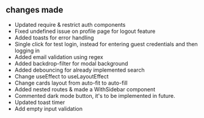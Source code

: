 ## changes made
- Updated require & restrict auth  components
- Fixed undefined issue on profile page for logout feature
- Added toasts for error handling
- Single click for test login, instead for entering guest credentials and then logging in
- Added email validation using regex
- Added backdrop-filter for modal background
- Added debouncing for already implemented search
- Change useEffect to useLayoutEffect
- Change cards layout from auto-fit to auto-fill
- Added nested routes & made a WithSidebar component
- Commented dark mode button, it's to be implemented in future.
- Updated toast timer
- Add empty input validation